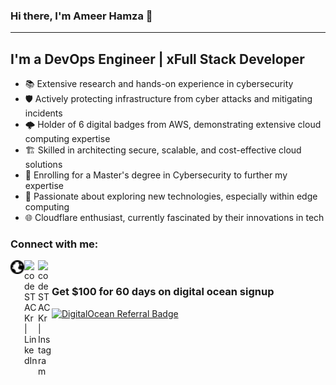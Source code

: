### Hi there, I'm Ameer Hamza 👋
---
## I'm a DevOps Engineer | xFull Stack Developer

- 📚 Extensive research and hands-on experience in cybersecurity
- 🛡️ Actively protecting infrastructure from cyber attacks and mitigating incidents
- 🌩️ Holder of 6 digital badges from AWS, demonstrating extensive cloud computing expertise
- 🏗️ Skilled in architecting secure, scalable, and cost-effective cloud solutions
- 📖 Enrolling for a Master's degree in Cybersecurity to further my expertise
- 🔭 Passionate about exploring new technologies, especially within edge computing
- 🌐 Cloudflare enthusiast, currently fascinated by their innovations in tech

### Connect with me:

[<img align="left" alt="codeSTACKr.com" width="22px" src="https://raw.githubusercontent.com/iconic/open-iconic/master/svg/globe.svg" />][website]
[<img align="left" alt="codeSTACKr | LinkedIn" width="22px" src="https://cdn.jsdelivr.net/npm/simple-icons@v3/icons/linkedin.svg" />][linkedin]
[<img align="left" alt="codeSTACKr | Instagram" width="22px" src="https://cdn.jsdelivr.net/npm/simple-icons@v3/icons/instagram.svg" />][instagram]

<br />

[website]: https://hammza.com
[instagram]: https://instagram.com/hammzagee
[linkedin]: https://linkedin.com/in/hammzagee

### Get $100 for 60 days on digital ocean signup
[![DigitalOcean Referral Badge](https://web-platforms.sfo2.digitaloceanspaces.com/WWW/Badge%202.svg)](https://www.digitalocean.com/?refcode=ca90d2cc65a8&utm_campaign=Referral_Invite&utm_medium=Referral_Program&utm_source=badge)
